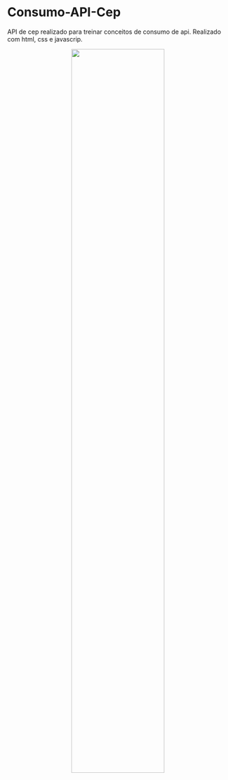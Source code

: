 # Consumo-API-Cep
API de cep realizado para treinar conceitos de consumo de api. Realizado com html, css e javascrip.


<p align="center">
<img src="https://media.giphy.com/media/qgQUggAC3Pfv687qPC/giphy.gif" style="width: 65%;">
</p>

